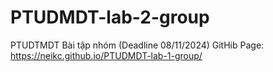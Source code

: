 # PTUDMDT-lab-2-group
PTUDTMDT Bài tập nhóm (Deadline 08/11/2024)
GitHib Page: https://neikc.github.io/PTUDMDT-lab-1-group/
